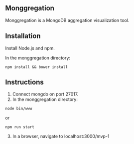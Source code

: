 ## Monggregation

Monggregation is a MongoDB aggregation visualization tool.

## Installation

Install Node.js and npm.

In the monggregation directory:
```
npm install && bower install
```

## Instructions

1. Connect mongdo on port 27017.
2. In the monggregation directory: 
  ```
  node bin/www
  ```
  or
  ```
  npm run start
  ```
3. In a browser, navigate to localhost:3000/mvp-1
